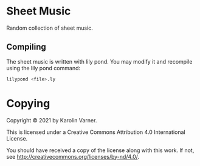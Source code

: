# Sheet Music

Random collection of sheet music.

## Compiling

The sheet music is written with lily pond. You may modify it and recompile using the lily pond command:

```sh
lilypond <file>.ly
```

# Copying

Copyright © 2021 by Karolin Varner.

This is licensed under a
Creative Commons Attribution 4.0 International License.

You should have received a copy of the license along with this
work. If not, see <http://creativecommons.org/licenses/by-nd/4.0/>.
